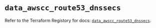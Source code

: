 # `data_awscc_route53_dnssecs`

Refer to the Terraform Registory for docs: [`data_awscc_route53_dnssecs`](https://registry.terraform.io/providers/hashicorp/awscc/0.70.0/docs/data-sources/route53_dnssecs).
